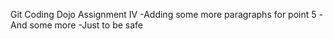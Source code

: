 Git Coding Dojo Assignment IV
-Adding some more paragraphs for point 5
-And some more
-Just to be safe